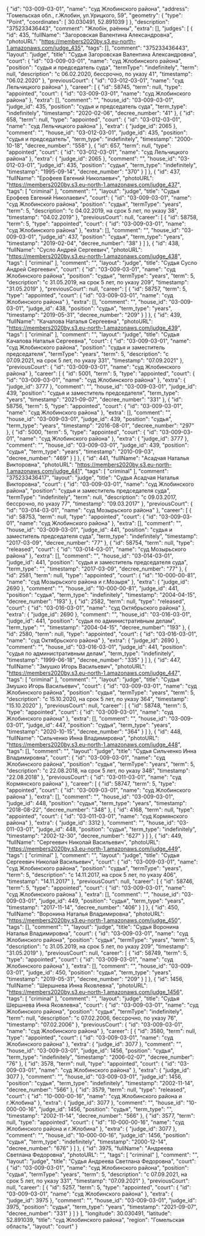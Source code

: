 {
    "id": "03-009-03-01",
    "name": "суд Жлобинского района",
    "address": "Гомельская обл., г.Жлобин, ул.Урицкого, 59",
    "geometry": {
        "type": "Point",
        "coordinates": [
            30.030491,
            52.891039
        ]
    },
    "description": "375233436443",
    "comment": "Жлобін, раённы",
    "extra": [],
    "judges": [
        {
            "id": 435,
            "fullName": "Загоровская Валентина Александровна",
            "photoURL": "https://members2020by.s3.eu-north-1.amazonaws.com/judge_435",
            "tags": [],
            "comment": "375233436443",
            "layout": "judge",
            "title": "Судья Загоровская Валентина Александровна",
            "court": {
                "id": "03-009-03-01",
                "name": "суд Жлобинского района",
                "position": "судья и председатель суда",
                "termType": "indefinitely",
                "term": null,
                "description": "c 06.02.2020, бессрочно, по указу 41",
                "timestamp": "06.02.2020"
            },
            "previousCourt": {
                "id": "03-012-03-01",
                "name": "суд Лельчицкого района"
            },
            "career": [
                {
                    "id": 58745,
                    "term": null,
                    "type": "appointed",
                    "court": {
                        "id": "03-009-03-01",
                        "name": "суд Жлобинского района"
                    },
                    "extra": [],
                    "comment": "",
                    "house_id": "03-009-03-01",
                    "judge_id": 435,
                    "position": "судья и председатель суда",
                    "term_type": "indefinitely",
                    "timestamp": "2020-02-06",
                    "decree_number": "41"
                },
                {
                    "id": 658,
                    "term": null,
                    "type": "appointed",
                    "court": {
                        "id": "03-012-03-01",
                        "name": "суд Лельчицкого района"
                    },
                    "extra": {
                        "judge_id": 2065
                    },
                    "comment": "",
                    "house_id": "03-012-03-01",
                    "judge_id": 435,
                    "position": "судья и председатель",
                    "term_type": "indefinitely",
                    "timestamp": "2000-10-18",
                    "decree_number": "558"
                },
                {
                    "id": 657,
                    "term": null,
                    "type": "appointed",
                    "court": {
                        "id": "03-012-03-01",
                        "name": "суд Лельчицкого района"
                    },
                    "extra": {
                        "judge_id": 2065
                    },
                    "comment": "",
                    "house_id": "03-012-03-01",
                    "judge_id": 435,
                    "position": "судья",
                    "term_type": "indefinitely",
                    "timestamp": "1995-09-14",
                    "decree_number": "370"
                }
            ]
        },
        {
            "id": 437,
            "fullName": "Ерофеев Евгений Николаевич",
            "photoURL": "https://members2020by.s3.eu-north-1.amazonaws.com/judge_437",
            "tags": [
                "criminal"
            ],
            "comment": "",
            "layout": "judge",
            "title": "Судья Ерофеев Евгений Николаевич",
            "court": {
                "id": "03-009-03-01",
                "name": "суд Жлобинского района",
                "position": "судья",
                "termType": "years",
                "term": 5,
                "description": "c 04.02.2019, на срок 5 лет, по указу 38",
                "timestamp": "04.02.2019"
            },
            "previousCourt": null,
            "career": [
                {
                    "id": 58758,
                    "term": 5,
                    "type": "appointed",
                    "court": {
                        "id": "03-009-03-01",
                        "name": "суд Жлобинского района"
                    },
                    "extra": [],
                    "comment": "",
                    "house_id": "03-009-03-01",
                    "judge_id": 437,
                    "position": "судья",
                    "term_type": "years",
                    "timestamp": "2019-02-04",
                    "decree_number": "38"
                }
            ]
        },
        {
            "id": 438,
            "fullName": "Сусло Андрей Сергеевич",
            "photoURL": "https://members2020by.s3.eu-north-1.amazonaws.com/judge_438",
            "tags": [
                "criminal"
            ],
            "comment": "",
            "layout": "judge",
            "title": "Судья Сусло Андрей Сергеевич",
            "court": {
                "id": "03-009-03-01",
                "name": "суд Жлобинского района",
                "position": "судья",
                "termType": "years",
                "term": 5,
                "description": "c 31.05.2019, на срок 5 лет, по указу 209",
                "timestamp": "31.05.2019"
            },
            "previousCourt": null,
            "career": [
                {
                    "id": 58757,
                    "term": 5,
                    "type": "appointed",
                    "court": {
                        "id": "03-009-03-01",
                        "name": "суд Жлобинского района"
                    },
                    "extra": [],
                    "comment": "",
                    "house_id": "03-009-03-01",
                    "judge_id": 438,
                    "position": "судья",
                    "term_type": "years",
                    "timestamp": "2019-05-31",
                    "decree_number": "209"
                }
            ]
        },
        {
            "id": 439,
            "fullName": "Качалова Наталья Сергеевна",
            "photoURL": "https://members2020by.s3.eu-north-1.amazonaws.com/judge_439",
            "tags": [
                "criminal"
            ],
            "comment": "",
            "layout": "judge",
            "title": "Судья Качалова Наталья Сергеевна",
            "court": {
                "id": "03-009-03-01",
                "name": "суд Жлобинского района",
                "position": "судья и заместитель председателя",
                "termType": "years",
                "term": 5,
                "description": "c 07.09.2021, на срок 5 лет, по указу 331",
                "timestamp": "07.09.2021"
            },
            "previousCourt": {
                "id": "03-009-03-01",
                "name": "суд Жлобинского района"
            },
            "career": [
                {
                    "id": 5001,
                    "term": 5,
                    "type": "appointed",
                    "court": {
                        "id": "03-009-03-01",
                        "name": "суд Жлобинского района"
                    },
                    "extra": {
                        "judge_id": 3777
                    },
                    "comment": "",
                    "house_id": "03-009-03-01",
                    "judge_id": 439,
                    "position": "судья и заместитель председателя",
                    "term_type": "years",
                    "timestamp": "2021-09-07",
                    "decree_number": "331"
                },
                {
                    "id": 58756,
                    "term": 5,
                    "type": "appointed",
                    "court": {
                        "id": "03-009-03-01",
                        "name": "суд Жлобинского района"
                    },
                    "extra": [],
                    "comment": "",
                    "house_id": "03-009-03-01",
                    "judge_id": 439,
                    "position": "судья",
                    "term_type": "years",
                    "timestamp": "2016-08-01",
                    "decree_number": "297"
                },
                {
                    "id": 5000,
                    "term": 5,
                    "type": "appointed",
                    "court": {
                        "id": "03-009-03-01",
                        "name": "суд Жлобинского района"
                    },
                    "extra": {
                        "judge_id": 3777
                    },
                    "comment": "",
                    "house_id": "03-009-03-01",
                    "judge_id": 439,
                    "position": "судья",
                    "term_type": "years",
                    "timestamp": "2010-09-03",
                    "decree_number": "469"
                }
            ]
        },
        {
            "id": 441,
            "fullName": "Асадчая Наталья Викторовна",
            "photoURL": "https://members2020by.s3.eu-north-1.amazonaws.com/judge_441",
            "tags": [
                "criminal"
            ],
            "comment": "375233436417",
            "layout": "judge",
            "title": "Судья Асадчая Наталья Викторовна",
            "court": {
                "id": "03-009-03-01",
                "name": "суд Жлобинского района",
                "position": "судья и заместитель председателя суда",
                "termType": "indefinitely",
                "term": null,
                "description": "c 09.03.2017, бессрочно, по указу 77",
                "timestamp": "09.03.2017"
            },
            "previousCourt": {
                "id": "03-014-03-01",
                "name": "суд Мозырьского района"
            },
            "career": [
                {
                    "id": 58753,
                    "term": null,
                    "type": "appointed",
                    "court": {
                        "id": "03-009-03-01",
                        "name": "суд Жлобинского района"
                    },
                    "extra": [],
                    "comment": "",
                    "house_id": "03-009-03-01",
                    "judge_id": 441,
                    "position": "судья и заместитель председателя суда",
                    "term_type": "indefinitely",
                    "timestamp": "2017-03-09",
                    "decree_number": "77"
                },
                {
                    "id": 58754,
                    "term": null,
                    "type": "released",
                    "court": {
                        "id": "03-014-03-01",
                        "name": "суд Мозырьского района"
                    },
                    "extra": [],
                    "comment": "",
                    "house_id": "03-014-03-01",
                    "judge_id": 441,
                    "position": "судья и заместитель председателя суда",
                    "term_type": "",
                    "timestamp": "2017-03-09",
                    "decree_number": "77"
                },
                {
                    "id": 2581,
                    "term": null,
                    "type": "appointed",
                    "court": {
                        "id": "10-000-00-81",
                        "name": "суд Мозырьского района и г.Мозыря"
                    },
                    "extra": {
                        "judge_id": 2690
                    },
                    "comment": "",
                    "house_id": "10-000-00-81",
                    "judge_id": 441,
                    "position": "судья",
                    "term_type": "indefinitely",
                    "timestamp": "2004-04-15",
                    "decree_number": "193"
                },
                {
                    "id": 2582,
                    "term": null,
                    "type": "released",
                    "court": {
                        "id": "03-016-03-01",
                        "name": "суд Октябрьского района"
                    },
                    "extra": {
                        "judge_id": 2690
                    },
                    "comment": "",
                    "house_id": "03-016-03-01",
                    "judge_id": 441,
                    "position": "судья по административным делам",
                    "term_type": "",
                    "timestamp": "2004-04-15",
                    "decree_number": "193"
                },
                {
                    "id": 2580,
                    "term": null,
                    "type": "appointed",
                    "court": {
                        "id": "03-016-03-01",
                        "name": "суд Октябрьского района"
                    },
                    "extra": {
                        "judge_id": 2690
                    },
                    "comment": "",
                    "house_id": "03-016-03-01",
                    "judge_id": 441,
                    "position": "судья по административным делам",
                    "term_type": "indefinitely",
                    "timestamp": "1999-06-18",
                    "decree_number": "335"
                }
            ]
        },
        {
            "id": 447,
            "fullName": "Змушко Игорь Васильевич",
            "photoURL": "https://members2020by.s3.eu-north-1.amazonaws.com/judge_447",
            "tags": [
                "criminal"
            ],
            "comment": "",
            "layout": "judge",
            "title": "Судья Змушко Игорь Васильевич",
            "court": {
                "id": "03-009-03-01",
                "name": "суд Жлобинского района",
                "position": "судья",
                "termType": "years",
                "term": 5,
                "description": "c 15.10.2020, на срок 5 лет, по указу 364",
                "timestamp": "15.10.2020"
            },
            "previousCourt": null,
            "career": [
                {
                    "id": 58748,
                    "term": 5,
                    "type": "appointed",
                    "court": {
                        "id": "03-009-03-01",
                        "name": "суд Жлобинского района"
                    },
                    "extra": [],
                    "comment": "",
                    "house_id": "03-009-03-01",
                    "judge_id": 447,
                    "position": "судья",
                    "term_type": "years",
                    "timestamp": "2020-10-15",
                    "decree_number": "364"
                }
            ]
        },
        {
            "id": 448,
            "fullName": "Сильченко Инна Владимировна",
            "photoURL": "https://members2020by.s3.eu-north-1.amazonaws.com/judge_448",
            "tags": [],
            "comment": "",
            "layout": "judge",
            "title": "Судья Сильченко Инна Владимировна",
            "court": {
                "id": "03-009-03-01",
                "name": "суд Жлобинского района",
                "position": "судья",
                "termType": "years",
                "term": 5,
                "description": "c 22.08.2018, на срок 5 лет, по указу 348",
                "timestamp": "22.08.2018"
            },
            "previousCourt": {
                "id": "03-011-03-01",
                "name": "суд Кормянского района"
            },
            "career": [
                {
                    "id": 58747,
                    "term": 5,
                    "type": "appointed",
                    "court": {
                        "id": "03-009-03-01",
                        "name": "суд Жлобинского района"
                    },
                    "extra": [],
                    "comment": "",
                    "house_id": "03-009-03-01",
                    "judge_id": 448,
                    "position": "судья",
                    "term_type": "years",
                    "timestamp": "2018-08-22",
                    "decree_number": "348"
                },
                {
                    "id": 4168,
                    "term": null,
                    "type": "appointed",
                    "court": {
                        "id": "03-011-03-01",
                        "name": "суд Кормянского района"
                    },
                    "extra": {
                        "judge_id": 3312
                    },
                    "comment": "",
                    "house_id": "03-011-03-01",
                    "judge_id": 448,
                    "position": "судья",
                    "term_type": "indefinitely",
                    "timestamp": "2002-12-30",
                    "decree_number": "627"
                }
            ]
        },
        {
            "id": 449,
            "fullName": "Сергеевич Николай Васильевич",
            "photoURL": "https://members2020by.s3.eu-north-1.amazonaws.com/judge_449",
            "tags": [
                "criminal"
            ],
            "comment": "",
            "layout": "judge",
            "title": "Судья Сергеевич Николай Васильевич",
            "court": {
                "id": "03-009-03-01",
                "name": "суд Жлобинского района",
                "position": "судья",
                "termType": "years",
                "term": 5,
                "description": "c 14.11.2017, на срок 5 лет, по указу 406",
                "timestamp": "14.11.2017"
            },
            "previousCourt": null,
            "career": [
                {
                    "id": 58746,
                    "term": 5,
                    "type": "appointed",
                    "court": {
                        "id": "03-009-03-01",
                        "name": "суд Жлобинского района"
                    },
                    "extra": [],
                    "comment": "",
                    "house_id": "03-009-03-01",
                    "judge_id": 449,
                    "position": "судья",
                    "term_type": "years",
                    "timestamp": "2017-11-14",
                    "decree_number": "406"
                }
            ]
        },
        {
            "id": 450,
            "fullName": "Воронина Наталья Владимировна",
            "photoURL": "https://members2020by.s3.eu-north-1.amazonaws.com/judge_450",
            "tags": [],
            "comment": "",
            "layout": "judge",
            "title": "Судья Воронина Наталья Владимировна",
            "court": {
                "id": "03-009-03-01",
                "name": "суд Жлобинского района",
                "position": "судья",
                "termType": "years",
                "term": 5,
                "description": "c 31.05.2019, на срок 5 лет, по указу 209",
                "timestamp": "31.05.2019"
            },
            "previousCourt": null,
            "career": [
                {
                    "id": 58749,
                    "term": 5,
                    "type": "appointed",
                    "court": {
                        "id": "03-009-03-01",
                        "name": "суд Жлобинского района"
                    },
                    "extra": [],
                    "comment": "",
                    "house_id": "03-009-03-01",
                    "judge_id": 450,
                    "position": "судья",
                    "term_type": "years",
                    "timestamp": "2019-05-31",
                    "decree_number": "209"
                }
            ]
        },
        {
            "id": 1456,
            "fullName": "Шершнева Инна Яковлевна",
            "photoURL": "https://members2020by.s3.eu-north-1.amazonaws.com/judge_1456",
            "tags": [
                "criminal"
            ],
            "comment": "",
            "layout": "judge",
            "title": "Судья Шершнева Инна Яковлевна",
            "court": {
                "id": "03-009-03-01",
                "name": "суд Жлобинского района",
                "position": "судья",
                "termType": "indefinitely",
                "term": null,
                "description": "c 07.02.2006, бессрочно, по указу 76",
                "timestamp": "07.02.2006"
            },
            "previousCourt": {
                "id": "03-009-03-01",
                "name": "суд Жлобинского района"
            },
            "career": [
                {
                    "id": 3580,
                    "term": null,
                    "type": "appointed",
                    "court": {
                        "id": "03-009-03-01",
                        "name": "суд Жлобинского района"
                    },
                    "extra": {
                        "judge_id": 3077
                    },
                    "comment": "",
                    "house_id": "03-009-03-01",
                    "judge_id": 1456,
                    "position": "судья",
                    "term_type": "indefinitely",
                    "timestamp": "2006-02-07",
                    "decree_number": "76"
                },
                {
                    "id": 3578,
                    "term": null,
                    "type": "appointed",
                    "court": {
                        "id": "03-009-03-01",
                        "name": "суд Жлобинского района"
                    },
                    "extra": {
                        "judge_id": 3077
                    },
                    "comment": "",
                    "house_id": "03-009-03-01",
                    "judge_id": 1456,
                    "position": "судья",
                    "term_type": "indefinitely",
                    "timestamp": "2002-11-14",
                    "decree_number": "566"
                },
                {
                    "id": 3579,
                    "term": null,
                    "type": "released",
                    "court": {
                        "id": "10-000-00-16",
                        "name": "суд Жлобинского района и г.Жлобина"
                    },
                    "extra": {
                        "judge_id": 3077
                    },
                    "comment": "",
                    "house_id": "10-000-00-16",
                    "judge_id": 1456,
                    "position": "судья",
                    "term_type": "",
                    "timestamp": "2002-11-14",
                    "decree_number": "566"
                },
                {
                    "id": 3577,
                    "term": null,
                    "type": "appointed",
                    "court": {
                        "id": "10-000-00-16",
                        "name": "суд Жлобинского района и г.Жлобина"
                    },
                    "extra": {
                        "judge_id": 3077
                    },
                    "comment": "",
                    "house_id": "10-000-00-16",
                    "judge_id": 1456,
                    "position": "судья",
                    "term_type": "indefinitely",
                    "timestamp": "2000-12-14",
                    "decree_number": "676"
                }
            ]
        },
        {
            "id": 3975,
            "fullName": "Андреева Светлана Федоровна",
            "photoURL": "",
            "tags": [
                "criminal"
            ],
            "comment": "",
            "layout": "judge",
            "title": "Судья Андреева Светлана Федоровна",
            "court": {
                "id": "03-009-03-01",
                "name": "суд Жлобинского района",
                "position": "судья",
                "termType": "years",
                "term": 5,
                "description": "c 07.09.2021, на срок 5 лет, по указу 331",
                "timestamp": "07.09.2021"
            },
            "previousCourt": null,
            "career": [
                {
                    "id": 5257,
                    "term": 5,
                    "type": "appointed",
                    "court": {
                        "id": "03-009-03-01",
                        "name": "суд Жлобинского района"
                    },
                    "extra": {
                        "judge_id": 3975
                    },
                    "comment": "",
                    "house_id": "03-009-03-01",
                    "judge_id": 3975,
                    "position": "судья",
                    "term_type": "years",
                    "timestamp": "2021-09-07",
                    "decree_number": "331"
                }
            ]
        }
    ],
    "longitude": 30.030491,
    "latitude": 52.891039,
    "title": "суд Жлобинского района",
    "region": "Гомельская область",
    "layout": "court"
}
